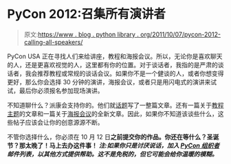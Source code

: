 # PyCon 2012:召集所有演讲者

> 原文:[https://www . blog . python library . org/2011/10/07/pycon-2012-calling-all-speakers/](https://www.blog.pythonlibrary.org/2011/10/07/pycon-2012-calling-all-speakers/)

PyCon USA 正在寻找人们来给讲座，教程和海报会议。所以，无论你是喜欢聊天的人，还是更喜欢视觉的人，这里都有你的位置。对于谈话者，我指的是严肃的谈话者，我会推荐教程或常规的谈话会议。如果你不是一个健谈的人，或者你想变得更好，那么你会选择 30 分钟的演讲，海报会议，或者只是用闪电式的演讲来试试，最后你必须报名参加现场演讲。

不知道聊什么？派康会支持你的。他们就[话题](http://pycon.blogspot.com/2011/09/need-talk-ideas.html)写了一整篇文章。还有一篇关于[教程主题](http://pycon.blogspot.com/2011/09/need-tutorial-ideas.html)的文章和一篇关于[海报会议](http://pycon.blogspot.com/2011/10/you-should-propose-poster.html)的全新文章。因此，如果你不知道该谈些什么，这些帖子应该会让你的创意源源不断。

不管你选择什么，你必须在 10 月 12 日**之前提交你的作品。你还在等什么？圣诞节？那太晚了！马上去办这件事！
 *注:如果你只是讨厌说话，加入 [PyCon 组织者](http://mail.python.org/mailman/listinfo/pycon-organizers)邮件列表，以其他方式提供帮助。这不是免税的，但它可能会给你温暖的模糊。***